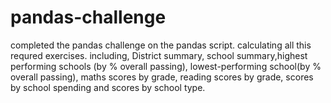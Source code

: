 # pandas-challenge
completed the pandas challenge on the pandas script. calculating all this requred exercises. including, District summary, school summary,highest performing schools (by % overall passing), lowest-performing school(by % overall passing), maths scores by grade, reading scores by grade, scores by school spending and scores by school type. 